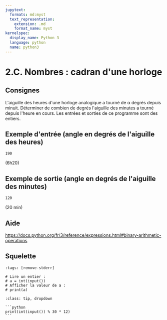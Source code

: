 ```yaml
---
jupytext:
  formats: md:myst
  text_representation:
    extension: .md
    format_name: myst
kernelspec:
  display_name: Python 3
  language: python
  name: python3
---
```


# 2.C. Nombres : cadran d'une horloge

## Consignes

L'aiguille des heures d'une horloge analogique a tourné de α degrés depuis minuit. Déterminer de combien de degrés l'aiguille des minutes a tourné depuis l'heure en cours. Les entrées et sorties de ce programme sont des entiers.

## Exemple d'entrée (angle en degrés de l'aiguille des heures)

```
190
```

(6h20)

## Exemple de sortie (angle en degrés de l'aiguille des minutes)

```
120
```

(20 min)

## Aide

https://docs.python.org/fr/3/reference/expressions.html#binary-arithmetic-operations

## Squelette

```{code-cell} python
:tags: [remove-stderr]

# Lire un entier :
# a = int(input())
# Afficher la valeur de a :
# print(a)
```

````{admonition} Cliquez ici pour voir la solution
:class: tip, dropdown

```python
print(int(input()) % 30 * 12)
```
````
